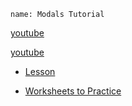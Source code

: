 ```ngMeta
name: Modals Tutorial
```

[youtube](hRFyAUgfKaA)

[youtube](ZC710CZYv6k)

* [Lesson](https://www.englisch-hilfen.de/en/grammar/hilfsverben2.htm)

* [Worksheets to Practice](https://www.myenglishpages.com/site_php_files/grammar-exercise-modals.php)
